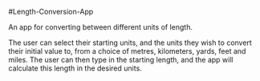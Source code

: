 #Length-Conversion-App

An app for converting between different units of length.

The user can select their starting units, and the units they wish to convert their initial value to, from a choice of metres, kilometers, yards, feet and miles. The user can then type in the starting length, and the app will calculate this length in the desired units.
